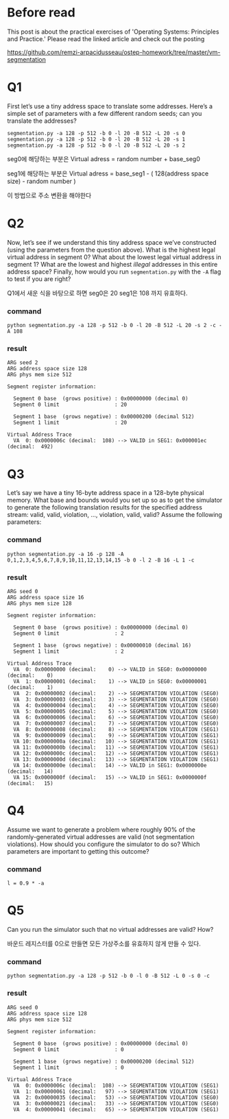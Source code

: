 # Before read

This post is about the practical exercises of 'Operating Systems: Principles and Practice.' Please read the linked article and check out the posting

https://github.com/remzi-arpacidusseau/ostep-homework/tree/master/vm-segmentation

# Q1

First let’s use a tiny address space to translate some addresses. Here’s a simple set of parameters with a few different random seeds; can you translate the addresses?

```
segmentation.py -a 128 -p 512 -b 0 -l 20 -B 512 -L 20 -s 0
segmentation.py -a 128 -p 512 -b 0 -l 20 -B 512 -L 20 -s 1
segmentation.py -a 128 -p 512 -b 0 -l 20 -B 512 -L 20 -s 2
```

seg0에 해당하는 부분은 Virtual adress = random number + base_seg0 

seg1에 해당하는 부분은 Virtual adress = base_seg1 - ( 128(address space size) - random number ) 

이 방법으로 주소 변환을 해야한다

# Q2

Now, let’s see if we understand this tiny address space we’ve constructed (using the parameters from the question above). What is the highest legal virtual address in segment 0? What about the lowest legal virtual address in segment 1? What are the lowest and highest *illegal* addresses in this entire address space? Finally, how would you run `segmentation.py` with the `-A` flag to test if you are right?

Q1에서 새운 식을 바탕으로 하면 seg0은 20 seg1은 108 까지 유효하다.

### command

```
python segmentation.py -a 128 -p 512 -b 0 -l 20 -B 512 -L 20 -s 2 -c -A 108
```

### result

```
ARG seed 2
ARG address space size 128
ARG phys mem size 512

Segment register information:

  Segment 0 base  (grows positive) : 0x00000000 (decimal 0)
  Segment 0 limit                  : 20

  Segment 1 base  (grows negative) : 0x00000200 (decimal 512)
  Segment 1 limit                  : 20

Virtual Address Trace
  VA  0: 0x0000006c (decimal:  108) --> VALID in SEG1: 0x000001ec (decimal:  492)
```

# Q3

Let’s say we have a tiny 16-byte address space in a 128-byte physical memory. What base and bounds would you set up so as to get the simulator to generate the following translation results for the specified address stream: valid, valid, violation, ..., violation, valid, valid? Assume the following parameters:

### command

```
python segmentation.py -a 16 -p 128 -A 0,1,2,3,4,5,6,7,8,9,10,11,12,13,14,15 -b 0 -l 2 -B 16 -L 1 -c
```

### result

```
ARG seed 0
ARG address space size 16
ARG phys mem size 128

Segment register information:

  Segment 0 base  (grows positive) : 0x00000000 (decimal 0)
  Segment 0 limit                  : 2

  Segment 1 base  (grows negative) : 0x00000010 (decimal 16)
  Segment 1 limit                  : 2

Virtual Address Trace
  VA  0: 0x00000000 (decimal:    0) --> VALID in SEG0: 0x00000000 (decimal:    0)
  VA  1: 0x00000001 (decimal:    1) --> VALID in SEG0: 0x00000001 (decimal:    1)
  VA  2: 0x00000002 (decimal:    2) --> SEGMENTATION VIOLATION (SEG0)
  VA  3: 0x00000003 (decimal:    3) --> SEGMENTATION VIOLATION (SEG0)
  VA  4: 0x00000004 (decimal:    4) --> SEGMENTATION VIOLATION (SEG0)
  VA  5: 0x00000005 (decimal:    5) --> SEGMENTATION VIOLATION (SEG0)
  VA  6: 0x00000006 (decimal:    6) --> SEGMENTATION VIOLATION (SEG0)
  VA  7: 0x00000007 (decimal:    7) --> SEGMENTATION VIOLATION (SEG0)
  VA  8: 0x00000008 (decimal:    8) --> SEGMENTATION VIOLATION (SEG1)
  VA  9: 0x00000009 (decimal:    9) --> SEGMENTATION VIOLATION (SEG1)
  VA 10: 0x0000000a (decimal:   10) --> SEGMENTATION VIOLATION (SEG1)
  VA 11: 0x0000000b (decimal:   11) --> SEGMENTATION VIOLATION (SEG1)
  VA 12: 0x0000000c (decimal:   12) --> SEGMENTATION VIOLATION (SEG1)
  VA 13: 0x0000000d (decimal:   13) --> SEGMENTATION VIOLATION (SEG1)
  VA 14: 0x0000000e (decimal:   14) --> VALID in SEG1: 0x0000000e (decimal:   14)
  VA 15: 0x0000000f (decimal:   15) --> VALID in SEG1: 0x0000000f (decimal:   15)
```

# Q4

Assume we want to generate a problem where roughly 90% of the randomly-generated virtual addresses are valid (not segmentation violations). How should you configure the simulator to do so? Which parameters are important to getting this outcome?

### command

```
l = 0.9 * -a
```

# Q5

Can you run the simulator such that no virtual addresses are valid? How?

바운드 레지스터를 0으로 만들면 모든 가상주소를 유효하지 않게 만들 수 있다.

### command

```
python segmentation.py -a 128 -p 512 -b 0 -l 0 -B 512 -L 0 -s 0 -c
```

### result

```
ARG seed 0
ARG address space size 128
ARG phys mem size 512

Segment register information:

  Segment 0 base  (grows positive) : 0x00000000 (decimal 0)
  Segment 0 limit                  : 0

  Segment 1 base  (grows negative) : 0x00000200 (decimal 512)
  Segment 1 limit                  : 0

Virtual Address Trace
  VA  0: 0x0000006c (decimal:  108) --> SEGMENTATION VIOLATION (SEG1)
  VA  1: 0x00000061 (decimal:   97) --> SEGMENTATION VIOLATION (SEG1)
  VA  2: 0x00000035 (decimal:   53) --> SEGMENTATION VIOLATION (SEG0)
  VA  3: 0x00000021 (decimal:   33) --> SEGMENTATION VIOLATION (SEG0)
  VA  4: 0x00000041 (decimal:   65) --> SEGMENTATION VIOLATION (SEG1)
```

